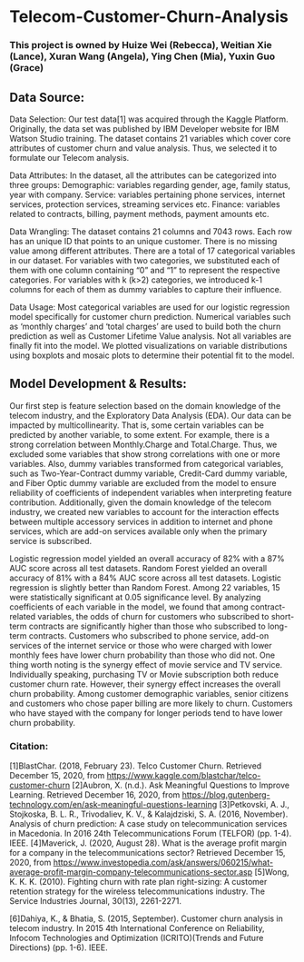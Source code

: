 # Telecom-Customer-Churn-Analysis

### This project is owned by Huize Wei (Rebecca), Weitian Xie (Lance), Xuran Wang (Angela), Ying Chen (Mia), Yuxin Guo (Grace)


## Data Source:
Data Selection:
Our test data[1] was acquired through the Kaggle Platform. Originally, the data set was published by IBM Developer website for IBM Watson Studio training. The dataset contains 21 variables which cover core attributes of customer churn and value analysis. Thus, we selected it to formulate our Telecom analysis.

Data Attributes:
In the dataset, all the attributes can be categorized into three groups:
Demographic: variables regarding gender, age,  family status, year with company. 
Service: variables pertaining phone services, internet services, protection services, streaming services etc. 
Finance: variables related to contracts, billing, payment methods, payment amounts etc.

Data Wrangling:
The dataset contains 21 columns and 7043 rows. Each row has an unique ID that points to an unique customer. There is no missing value among different attributes. There are a total of 17 categorical variables in our dataset. For variables with two categories, we substituted each of them with one column containing “0” and “1” to represent the respective categories. For variables with k (k>2) categories, we introduced k-1 columns for each of them as dummy variables to capture their influence.

Data Usage:
Most categorical variables are used for our logistic regression model specifically for customer churn prediction. Numerical variables such as ‘monthly charges’ and ‘total charges’ are used to build both the churn prediction as well as Customer Lifetime Value analysis. Not all variables are finally fit into the model. We plotted visualizations on variable distributions using boxplots and mosaic plots to determine their potential fit to the model. 



## Model Development & Results:
Our first step is feature selection based on the domain knowledge of the telecom industry, and the Exploratory Data Analysis (EDA). Our data can be impacted by multicollinearity. That is, some certain variables can be predicted by another variable, to some extent. For example, there is a strong correlation between Monthly.Charge and Total.Charge. Thus, we excluded some variables that show strong correlations with one or more variables. Also, dummy variables transformed from categorical variables, such as Two-Year-Contract dummy variable, Credit-Card dummy variable, and Fiber Optic dummy variable are excluded from the model to ensure reliability of coefficients of independent variables when interpreting feature contribution. Additionally, given the domain knowledge of the telecom industry, we created new variables to account for the interaction effects between multiple accessory services in addition to internet and phone services, which are add-on services available only when the primary service is subscribed. 

Logistic regression model yielded an overall accuracy of 82% with a 87% AUC score across all test datasets. Random Forest yielded an overall accuracy of 81% with a 84% AUC score across all test datasets. Logistic regression is slightly better than Random Forest. Among 22 variables, 15 were statistically significant at 0.05 significance level. By analyzing coefficients of each variable in the model, we found that among contract-related variables, the odds of churn for customers who subscribed to short-term contracts are significantly higher than those who subscribed to long-term contracts. Customers who subscribed to phone service, add-on services of the internet service or those who were charged with lower monthly fees have lower churn probability than those who did not. One thing worth noting is the synergy effect of movie service and TV service. Individually speaking, purchasing TV or Movie subscription both reduce customer churn rate. However, their synergy effect increases the overall churn probability. Among customer demographic variables, senior citizens and customers who chose paper billing are more likely to churn. Customers who have stayed with the company for longer periods tend to have lower churn probability.  



### Citation:
[1]BlastChar. (2018, February 23). Telco Customer Churn. Retrieved December 15, 2020, from https://www.kaggle.com/blastchar/telco-customer-churn
[2]Aubron, X. (n.d.). Ask Meaningful Questions to Improve Learning. Retrieved December 16, 2020, from https://blog.gutenberg-technology.com/en/ask-meaningful-questions-learning
[3]Petkovski, A. J., Stojkoska, B. L. R., Trivodaliev, K. V., & Kalajdziski, S. A. (2016, November). Analysis of churn prediction: A case study on telecommunication services in Macedonia. In 2016 24th Telecommunications Forum (TELFOR) (pp. 1-4). IEEE. 
[4]Maverick, J. (2020, August 28). What is the average profit margin for a company in the telecommunications sector? Retrieved December 15, 2020, from https://www.investopedia.com/ask/answers/060215/what-average-profit-margin-company-telecommunications-sector.asp
[5]Wong, K. K. K. (2010). Fighting churn with rate plan right-sizing: A customer retention strategy for the wireless telecommunications industry. The Service Industries Journal, 30(13), 2261-2271.

[6]Dahiya, K., & Bhatia, S. (2015, September). Customer churn analysis in telecom industry. In 2015 4th International Conference on Reliability, Infocom Technologies and Optimization (ICRITO)(Trends and Future Directions) (pp. 1-6). IEEE.

